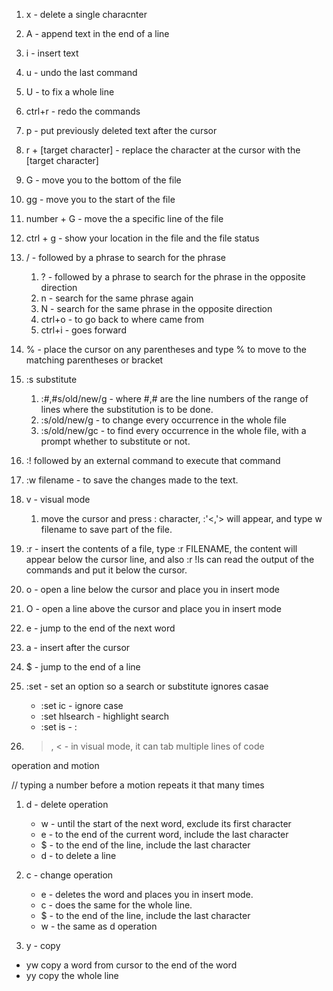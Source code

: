 1. x - delete a single characnter
2. A - append text in the end of a line
3. i - insert text
4. u - undo the last command
5. U - to fix a whole line
6. ctrl+r - redo the commands
7. p - put previously deleted text after the cursor
8. r + [target character] - replace the character at the cursor with the [target character]
9. G - move you to the bottom of the file
10. gg - move you to the start of the file
11. number + G - move the a specific line of the file
12. ctrl + g - show your location in the file and the file status
13. / - followed by a phrase to search for the phrase
    1. ? - followed by a phrase to search for the phrase in the opposite direction
    2. n - search for the same phrase again
    3. N - search for the same phrase in the opposite direction
    4. ctrl+o - to go back to where came from
    5. ctrl+i - goes forward
14. % - place the cursor on any parentheses and type % to move to the matching parentheses or bracket
15. :s substitute
    1. :#,#s/old/new/g - where #,# are the line numbers of the range of lines where the substitution is to be done.
    2. :s/old/new/g - to change every occurrence in the whole file
    3. :s/old/new/gc - to find every occurrence in the whole file, with a prompt whether to substitute or not.
16. :! followed by an external command to execute that command
17. :w filename - to save the changes made to the text.
18. v - visual mode
    1. move the cursor and press : character, :'<,'> will appear, and type w filename to save part of the file.

19. :r - insert the contents of a file, type :r FILENAME, the content will appear below the cursor line, and also :r !ls can read the output of the commands and put it below the cursor.
20. o - open a line below the cursor and place you in insert mode
21. O - open a line above the cursor and place you in insert mode
22. e - jump to the end of the next word
23. a - insert after the cursor
24. $ - jump to the end of a line
25. :set - set an option so a search or substitute ignores casae
    - :set ic - ignore case
    - :set hlsearch - highlight search
    - :set is - :
26. >, < - in visual mode, it can tab multiple lines of code 



operation and motion

// typing a number before a motion repeats it that many times

1. d - delete operation

   - w - until the start of the next word, exclude its first character
   - e - to the end of the current word, include the last character
   - $ - to the end of the line, include the last character
   - d - to delete a line

2. c - change operation

   - e - deletes the word and places you in insert mode.
   - c - does the same for the whole line.
   - $ - to the end of the line, include the last character
   - w - the same as d operation

3.  y - copy

   - yw copy a word from cursor to the end of the word
   - yy copy the whole line

   
